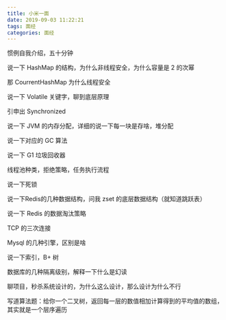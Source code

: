 ```yaml
---
title: 小米一面
date: 2019-09-03 11:22:21
tags: 面经
categories: 面经
---
```


惯例自我介绍，五十分钟

说一下 HashMap 的结构，为什么非线程安全，为什么容量是 2 的次幂

那 CourrentHashMap 为什么线程安全

说一下 Volatile 关键字，聊到底层原理

引申出 Synchronized 

说一下 JVM 的内存分配，详细的说一下每一块是存啥，堆分配

说一下对应的 GC 算法

说一下 G1 垃圾回收器

线程池种类，拒绝策略，任务执行流程

说一下死锁

说一下Redis的几种数据结构，问我 zset 的底层数据结构（就知道跳跃表）

说一下 Redis 的数据淘汰策略

TCP 的三次连接

Mysql 的几种引擎，区别是啥

说一下索引，B+ 树

数据库的几种隔离级别，解释一下什么是幻读

聊项目，秒杀系统设计的，为什么这么设计，那么设计为什么不行

写道算法题：给你一个二叉树，返回每一层的数值相加计算得到的平均值的数组，其实就是一个层序遍历

